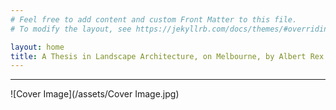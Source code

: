 ```yaml
---
# Feel free to add content and custom Front Matter to this file.
# To modify the layout, see https://jekyllrb.com/docs/themes/#overriding-theme-defaults

layout: home
title: A Thesis in Landscape Architecture, on Melbourne, by Albert Rex
---
```


---

![Cover Image](/assets/Cover Image.jpg)

